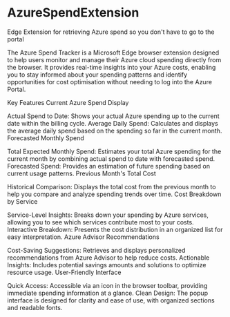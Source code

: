 # AzureSpendExtension
Edge Extension for retrieving Azure spend so you don't have to go to the portal 

The Azure Spend Tracker is a Microsoft Edge browser extension designed to help users monitor and manage their Azure cloud spending directly from the browser. It provides real-time insights into your Azure costs, enabling you to stay informed about your spending patterns and identify opportunities for cost optimisation without needing to log into the Azure Portal.

Key Features
Current Azure Spend Display

Actual Spend to Date: Shows your actual Azure spending up to the current date within the billing cycle.
Average Daily Spend: Calculates and displays the average daily spend based on the spending so far in the current month.
Forecasted Monthly Spend

Total Expected Monthly Spend: Estimates your total Azure spending for the current month by combining actual spend to date with forecasted spend.
Forecasted Spend: Provides an estimation of future spending based on current usage patterns.
Previous Month's Total Cost

Historical Comparison: Displays the total cost from the previous month to help you compare and analyze spending trends over time.
Cost Breakdown by Service

Service-Level Insights: Breaks down your spending by Azure services, allowing you to see which services contribute most to your costs.
Interactive Breakdown: Presents the cost distribution in an organized list for easy interpretation.
Azure Advisor Recommendations

Cost-Saving Suggestions: Retrieves and displays personalized recommendations from Azure Advisor to help reduce costs.
Actionable Insights: Includes potential savings amounts and solutions to optimize resource usage.
User-Friendly Interface

Quick Access: Accessible via an icon in the browser toolbar, providing immediate spending information at a glance.
Clean Design: The popup interface is designed for clarity and ease of use, with organized sections and readable fonts.
